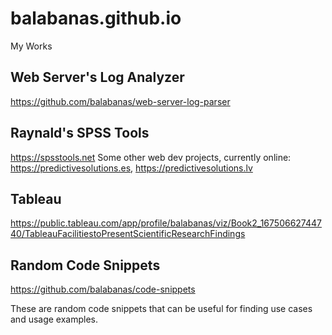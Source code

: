 # balabanas.github.io
My Works

## Web Server's Log Analyzer
https://github.com/balabanas/web-server-log-parser

## Raynald's SPSS Tools
https://spsstools.net
Some other web dev projects, currently online: https://predictivesolutions.es, https://predictivesolutions.lv

## Tableau
https://public.tableau.com/app/profile/balabanas/viz/Book2_16750662744740/TableauFacilitiestoPresentScientificResearchFindings

## Random Code Snippets

https://github.com/balabanas/code-snippets

These are random code snippets that can be useful for finding use cases and usage examples.
